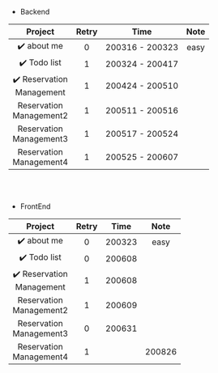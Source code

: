 * Backend  

|                 Project                 | Retry |      Time       | Note |
| :-------------------------------------: | :---: | :-------------: | :--: |
|             ✔️  about me              |   0   | 200316 - 200323 | easy |
|             ✔️ Todo list             |   1   | 200324 - 200417 |      |
| ✔️ Reservation <br />Management |   1   |   200424 - 200510   |      |
|Reservation <br> Management2|1|200511 - 200516||
|Reservation <br> Management3|1|200517 - 200524||
|Reservation <br> Management4|1|200525 - 200607||
<br><br>
* FrontEnd  

|                 Project                 | Retry |      Time       | Note |
| :-------------------------------------: | :---: | :-------------: | :--: |
|             ✔️  about me              |   0   | 200323 | easy |
|             ✔️ Todo list             |   0   | 200608 |      |
| ✔️ Reservation <br />Management |   1   |   200608   |      |
|Reservation <br> Management2|1|200609||
|Reservation <br> Management3|0|200631||
|Reservation <br> Management4|1||200826|
